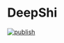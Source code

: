 # DeepShi

[![publish](https://github.com/sbdr/DeepShi/actions/workflows/CICD.yaml/badge.svg?branch=main)](https://github.com/sbdr/DeepShi/actions/workflows/CICD.yaml)

